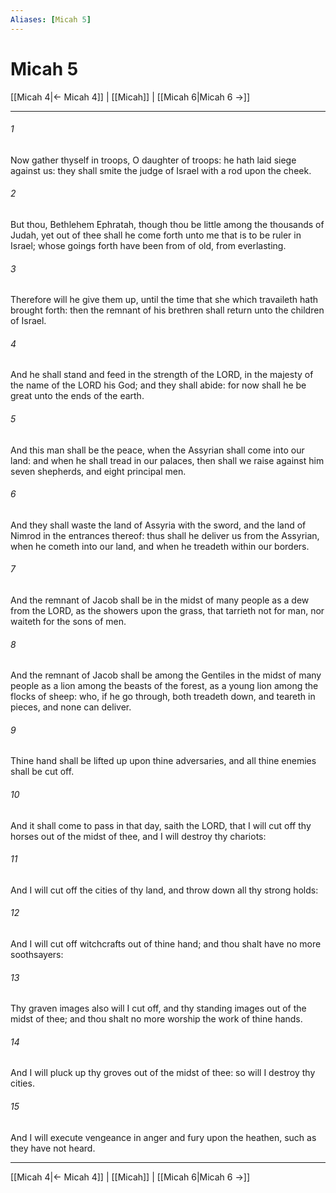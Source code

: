 ```yaml
---
Aliases: [Micah 5]
---
```

# Micah 5

[[Micah 4|← Micah 4]] | [[Micah]] | [[Micah 6|Micah 6 →]]
***



###### 1 
Now gather thyself in troops, O daughter of troops: he hath laid siege against us: they shall smite the judge of Israel with a rod upon the cheek. 

###### 2 
But thou, Bethlehem Ephratah, though thou be little among the thousands of Judah, yet out of thee shall he come forth unto me that is to be ruler in Israel; whose goings forth have been from of old, from everlasting. 

###### 3 
Therefore will he give them up, until the time that she which travaileth hath brought forth: then the remnant of his brethren shall return unto the children of Israel. 

###### 4 
And he shall stand and feed in the strength of the LORD, in the majesty of the name of the LORD his God; and they shall abide: for now shall he be great unto the ends of the earth. 

###### 5 
And this man shall be the peace, when the Assyrian shall come into our land: and when he shall tread in our palaces, then shall we raise against him seven shepherds, and eight principal men. 

###### 6 
And they shall waste the land of Assyria with the sword, and the land of Nimrod in the entrances thereof: thus shall he deliver us from the Assyrian, when he cometh into our land, and when he treadeth within our borders. 

###### 7 
And the remnant of Jacob shall be in the midst of many people as a dew from the LORD, as the showers upon the grass, that tarrieth not for man, nor waiteth for the sons of men. 

###### 8 
And the remnant of Jacob shall be among the Gentiles in the midst of many people as a lion among the beasts of the forest, as a young lion among the flocks of sheep: who, if he go through, both treadeth down, and teareth in pieces, and none can deliver. 

###### 9 
Thine hand shall be lifted up upon thine adversaries, and all thine enemies shall be cut off. 

###### 10 
And it shall come to pass in that day, saith the LORD, that I will cut off thy horses out of the midst of thee, and I will destroy thy chariots: 

###### 11 
And I will cut off the cities of thy land, and throw down all thy strong holds: 

###### 12 
And I will cut off witchcrafts out of thine hand; and thou shalt have no more soothsayers: 

###### 13 
Thy graven images also will I cut off, and thy standing images out of the midst of thee; and thou shalt no more worship the work of thine hands. 

###### 14 
And I will pluck up thy groves out of the midst of thee: so will I destroy thy cities. 

###### 15 
And I will execute vengeance in anger and fury upon the heathen, such as they have not heard.

***
[[Micah 4|← Micah 4]] | [[Micah]] | [[Micah 6|Micah 6 →]]
